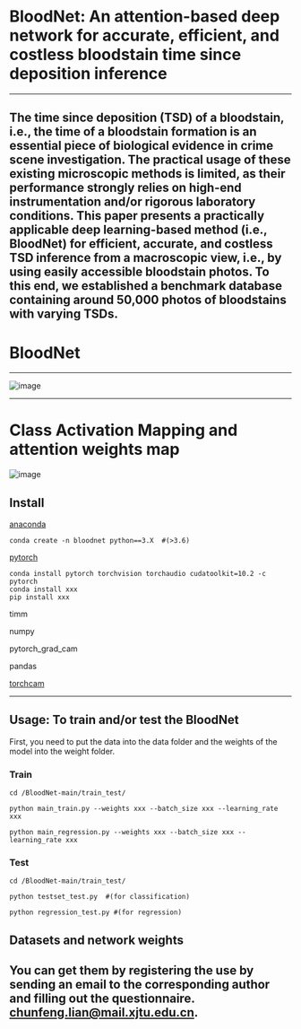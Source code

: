 #  BloodNet: An attention-based deep network for accurate, efficient, and costless bloodstain time since deposition inference
****
## The time since deposition (TSD) of a bloodstain, i.e., the time of a bloodstain formation is an essential piece of biological evidence in crime scene investigation. The practical usage of these existing microscopic methods is limited, as their performance strongly relies on high-end instrumentation and/or rigorous laboratory conditions. This paper presents a practically applicable deep learning-based method (i.e., BloodNet) for efficient, accurate, and costless TSD inference from a macroscopic view, i.e., by using easily accessible bloodstain photos. To this end, we established a benchmark database containing around 50,000 photos of bloodstains with varying TSDs.

# BloodNet
****
![image](https://github.com/shenxiaochenn/BloodNet/blob/main/fig1.jpg)
****
# Class Activation Mapping and attention weights map
![image](https://github.com/shenxiaochenn/BloodNet/blob/main/fig5.jpg)
## Install
[anaconda](https://docs.conda.io/en/latest/miniconda.html)

```
conda create -n bloodnet python==3.X  #(>3.6)
```
[pytorch](https://pytorch.org/)
```
conda install pytorch torchvision torchaudio cudatoolkit=10.2 -c pytorch
conda install xxx
pip install xxx
```
timm

numpy 

pytorch_grad_cam

pandas 

[torchcam](https://github.com/jacobgil/pytorch-grad-cam)
*******
## Usage: To train and/or test the BloodNet 
First, you need to put the data into the data folder and the weights of the model into the weight folder.
### Train
```
cd /BloodNet-main/train_test/

python main_train.py --weights xxx --batch_size xxx --learning_rate xxx

python main_regression.py --weights xxx --batch_size xxx --learning_rate xxx
```

### Test
```
cd /BloodNet-main/train_test/

python testset_test.py  #(for classification)

python regression_test.py #(for regression)
```

## Datasets and network weights

## You can get them by registering the use by sending an email to the corresponding author and filling out the questionnaire. chunfeng.lian@mail.xjtu.edu.cn.
 
